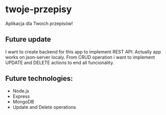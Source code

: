 # twoje-przepisy
Aplikacja dla Twoich przepisów!

## Future update

I want to create backend for this app to implement REST API. Actually app works on json-server localy. From CRUD operation i want to implement UPDATE and DELETE actions to end all funcionality.

## Future technologies:

* Node.js
* Express
* MongoDB
* Update and Delete operations